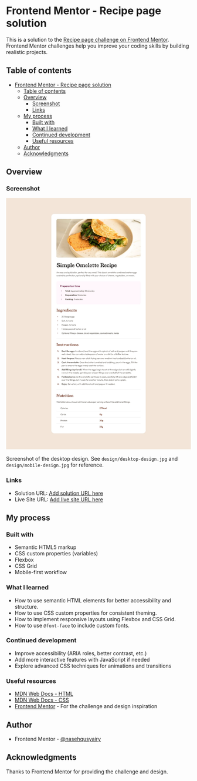# Frontend Mentor - Recipe page solution

This is a solution to the [Recipe page challenge on Frontend Mentor](https://www.frontendmentor.io/challenges/recipe-page-KiTsR8QQKm). Frontend Mentor challenges help you improve your coding skills by building realistic projects. 

## Table of contents

- [Frontend Mentor - Recipe page solution](#frontend-mentor---recipe-page-solution)
  - [Table of contents](#table-of-contents)
  - [Overview](#overview)
    - [Screenshot](#screenshot)
    - [Links](#links)
  - [My process](#my-process)
    - [Built with](#built-with)
    - [What I learned](#what-i-learned)
    - [Continued development](#continued-development)
    - [Useful resources](#useful-resources)
  - [Author](#author)
  - [Acknowledgments](#acknowledgments)

## Overview

### Screenshot

![](./design/desktop-design.jpg)

Screenshot of the desktop design. See `design/desktop-design.jpg` and `design/mobile-design.jpg` for reference.

### Links

- Solution URL: [Add solution URL here](https://your-solution-url.com)
- Live Site URL: [Add live site URL here](https://your-live-site-url.com)

## My process

### Built with

- Semantic HTML5 markup
- CSS custom properties (variables)
- Flexbox
- CSS Grid
- Mobile-first workflow

### What I learned

- How to use semantic HTML elements for better accessibility and structure.
- How to use CSS custom properties for consistent theming.
- How to implement responsive layouts using Flexbox and CSS Grid.
- How to use `@font-face` to include custom fonts.

### Continued development

- Improve accessibility (ARIA roles, better contrast, etc.)
- Add more interactive features with JavaScript if needed
- Explore advanced CSS techniques for animations and transitions

### Useful resources

- [MDN Web Docs - HTML](https://developer.mozilla.org/en-US/docs/Web/HTML)
- [MDN Web Docs - CSS](https://developer.mozilla.org/en-US/docs/Web/CSS)
- [Frontend Mentor](https://www.frontendmentor.io/) - For the challenge and design inspiration

## Author

- Frontend Mentor - [@nasehqusyairy](https://www.frontendmentor.io/profile/nasehqusyairy)

## Acknowledgments

Thanks to Frontend Mentor for providing the challenge and design.
